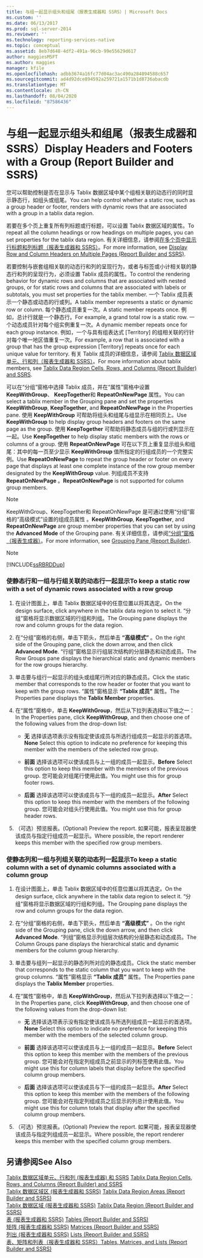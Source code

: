 ```yaml
---
title: 与组一起显示组头和组尾（报表生成器和 SSRS）| Microsoft Docs
ms.custom: ''
ms.date: 06/13/2017
ms.prod: sql-server-2014
ms.reviewer: ''
ms.technology: reporting-services-native
ms.topic: conceptual
ms.assetid: 8eb7d648-4df2-491a-96cb-99e55629d617
author: maggiesMSFT
ms.author: maggies
manager: kfile
ms.openlocfilehash: adbb3674a16fc77d04ac3ac490a284894588c657
ms.sourcegitcommit: ad4d92dce894592a259721a1571b1d8736abacdb
ms.translationtype: MT
ms.contentlocale: zh-CN
ms.lasthandoff: 08/04/2020
ms.locfileid: "87586436"
---
```

# <a name="display-headers-and-footers-with-a-group-report-builder-and-ssrs"></a><span data-ttu-id="5225a-102">与组一起显示组头和组尾（报表生成器和 SSRS）</span><span class="sxs-lookup"><span data-stu-id="5225a-102">Display Headers and Footers with a Group (Report Builder and SSRS)</span></span>
  <span data-ttu-id="5225a-103">您可以帮助控制是否在显示与 Tablix 数据区域中某个组相关联的动态行的同时显示静态行，如组头或组尾。</span><span class="sxs-lookup"><span data-stu-id="5225a-103">You can help control whether a static row, such as a group header or footer, renders with dynamic rows that are associated with a group in a tablix data region.</span></span>  
  
 <span data-ttu-id="5225a-104">若要在多个页上重复所有列标题或行标题，可以设置 Tablix 数据区域的属性。</span><span class="sxs-lookup"><span data-stu-id="5225a-104">To repeat all the column headings or row headings on multiple pages, you can set properties for the tablix data region.</span></span> <span data-ttu-id="5225a-105">有关详细信息，请参阅[在多个页中显示行标题和列标题（报表生成器和 SSRS）](display-row-and-column-headers-on-multiple-pages-report-builder-and-ssrs.md)。</span><span class="sxs-lookup"><span data-stu-id="5225a-105">For more information, see [Display Row and Column Headers on Multiple Pages &#40;Report Builder and SSRS&#41;](display-row-and-column-headers-on-multiple-pages-report-builder-and-ssrs.md).</span></span>  
  
 <span data-ttu-id="5225a-106">若要控制与嵌套组相关联的动态行和列的呈现行为，或者与标签或小计相关联的静态行和列的呈现行为，必须设置 Tablix 成员的属性。</span><span class="sxs-lookup"><span data-stu-id="5225a-106">To control the rendering behavior for dynamic rows and columns that are associated with nested groups, or for static rows and columns that are associated with labels or subtotals, you must set properties for the tablix member.</span></span> <span data-ttu-id="5225a-107">一个 Tablix 成员表示一个静态或动态的行或列。</span><span class="sxs-lookup"><span data-stu-id="5225a-107">A tablix member represents a static or dynamic row or column.</span></span> <span data-ttu-id="5225a-108">每个静态成员重复一次。</span><span class="sxs-lookup"><span data-stu-id="5225a-108">A static member repeats once.</span></span> <span data-ttu-id="5225a-109">例如，总计行就是一个静态行。</span><span class="sxs-lookup"><span data-stu-id="5225a-109">For example, a grand total row is a static row.</span></span> <span data-ttu-id="5225a-110">一个动态成员针对每个组实例重复一次。</span><span class="sxs-lookup"><span data-stu-id="5225a-110">A dynamic member repeats once for each group instance.</span></span> <span data-ttu-id="5225a-111">例如，一个与具有组表达式 [Territory] 的组相关联的行针对每个唯一地区值重复一次。</span><span class="sxs-lookup"><span data-stu-id="5225a-111">For example, a row that is associated with a group that has the group expression [Territory] repeats once for each unique value for territory.</span></span> <span data-ttu-id="5225a-112">有关 Tablix 成员的详细信息，请参阅 [Tablix 数据区域单元、行和列（报表生成器和 SSRS）](tablix-data-region-cells-rows-and-columns-report-builder-and-ssrs.md)。</span><span class="sxs-lookup"><span data-stu-id="5225a-112">For more information about tablix members, see [Tablix Data Region Cells, Rows, and Columns &#40;Report Builder&#41; and SSRS](tablix-data-region-cells-rows-and-columns-report-builder-and-ssrs.md).</span></span>  
  
 <span data-ttu-id="5225a-113">可以在“分组”窗格中选择 Tablix 成员，并在“属性”窗格中设置 **KeepWithGroup**、 **KeepTogether**和 **RepeatOnNewPage** 属性。</span><span class="sxs-lookup"><span data-stu-id="5225a-113">You can select a tablix member in the Grouping pane and set the properties **KeepWithGroup**, **KeepTogether**, and **RepeatOnNewPage** in the Properties pane.</span></span> <span data-ttu-id="5225a-114">使用 **KeepWithGroup** 可帮助将组头和组尾与组显示在相同页上。</span><span class="sxs-lookup"><span data-stu-id="5225a-114">Use **KeepWithGroup** to help display group headers and footers on the same page as the group.</span></span> <span data-ttu-id="5225a-115">使用 **KeepTogether** 可帮助将静态成员与组的行或列显示在一起。</span><span class="sxs-lookup"><span data-stu-id="5225a-115">Use **KeepTogether** to help display static members with the rows or columns of a group.</span></span> <span data-ttu-id="5225a-116">使用 **RepeatOnNewPage** 可在以下页上重复显示组头和组尾：其中的每一页至少显示 **KeepWithGroup** 值所指定的行组成员的一个完整实例。</span><span class="sxs-lookup"><span data-stu-id="5225a-116">Use **RepeatOnNewPage** to repeat the group header or footer on every page that displays at least one complete instance of the row group member designated by the **KeepWithGroup** value.</span></span> <span data-ttu-id="5225a-117">列组成员不支持**RepeatOnNewPage** 。</span><span class="sxs-lookup"><span data-stu-id="5225a-117">**RepeatOnNewPage** is not supported for column group members.</span></span>  
  
> [!NOTE]  
>  <span data-ttu-id="5225a-118">KeepWithGroup、KeepTogether和 RepeatOnNewPage 是可通过使用“分组”窗格的“高级模式”设置的组成员属性     。</span><span class="sxs-lookup"><span data-stu-id="5225a-118">**KeepWithGroup**, **KeepTogether**, and **RepeatOnNewPage** are group member properties that you can set by using the **Advanced Mode** of the Grouping pane.</span></span> <span data-ttu-id="5225a-119">有关详细信息，请参阅[“分组”窗格（报表生成器）](grouping-pane-report-builder.md)。</span><span class="sxs-lookup"><span data-stu-id="5225a-119">For more information, see [Grouping Pane &#40;Report Builder&#41;](grouping-pane-report-builder.md).</span></span>  
  
> [!NOTE]  
>  [!INCLUDE[ssRBRDDup](../../includes/ssrbrddup-md.md)]  
  
### <a name="to-keep-a-static-row-with-a-set-of-dynamic-rows-associated-with-a-row-group"></a><span data-ttu-id="5225a-120">使静态行和一组与行组关联的动态行一起显示</span><span class="sxs-lookup"><span data-stu-id="5225a-120">To keep a static row with a set of dynamic rows associated with a row group</span></span>  
  
1.  <span data-ttu-id="5225a-121">在设计图面上，单击 Tablix 数据区域中的任意位置以将其选定。</span><span class="sxs-lookup"><span data-stu-id="5225a-121">On the design surface, click anywhere in the tablix data region to select it.</span></span> <span data-ttu-id="5225a-122">“分组”窗格将显示数据区域的行组和列组。</span><span class="sxs-lookup"><span data-stu-id="5225a-122">The Grouping pane displays the row and column groups for the data region.</span></span>  
  
2.  <span data-ttu-id="5225a-123">在“分组”窗格的右侧，单击下箭头，然后单击 **“高级模式”** 。</span><span class="sxs-lookup"><span data-stu-id="5225a-123">On the right side of the Grouping pane, click the down arrow, and then click **Advanced Mode**.</span></span> <span data-ttu-id="5225a-124">“行组”窗格显示行组层次结构的分层静态和动态成员。</span><span class="sxs-lookup"><span data-stu-id="5225a-124">The Row Groups pane displays the hierarchical static and dynamic members for the row groups hierarchy.</span></span>  
  
3.  <span data-ttu-id="5225a-125">单击要与组行一起显示的组头或组尾行所对应的静态成员。</span><span class="sxs-lookup"><span data-stu-id="5225a-125">Click the static member that corresponds to the row header or footer that you want to keep with the group rows.</span></span> <span data-ttu-id="5225a-126">“属性”窗格显示 **“Tablix 成员”** 属性。</span><span class="sxs-lookup"><span data-stu-id="5225a-126">The Properties pane displays the **Tablix Member** properties.</span></span>  
  
4.  <span data-ttu-id="5225a-127">在“属性”窗格中，单击 **KeepWithGroup**，然后从下拉列表选择以下值之一：</span><span class="sxs-lookup"><span data-stu-id="5225a-127">In the Properties pane, click **KeepWithGroup**, and then choose one of the following values from the drop-down list:</span></span>  
  
    -   <span data-ttu-id="5225a-128">**无** 选择该选项表示没有指定使该成员与所选行组成员一起显示的首选项。</span><span class="sxs-lookup"><span data-stu-id="5225a-128">**None** Select this option to indicate no preference for keeping this member with the members of the selected row group.</span></span>  
  
    -   <span data-ttu-id="5225a-129">**前面** 选择该选项可以使该成员与上一组的成员一起显示。</span><span class="sxs-lookup"><span data-stu-id="5225a-129">**Before** Select this option to keep this member with the members of the previous group.</span></span> <span data-ttu-id="5225a-130">您可能会对组尾行使用此值。</span><span class="sxs-lookup"><span data-stu-id="5225a-130">You might use this for group footer rows.</span></span>  
  
    -   <span data-ttu-id="5225a-131">**后面** 选择该选项可以使该成员与下一组的成员一起显示。</span><span class="sxs-lookup"><span data-stu-id="5225a-131">**After** Select this option to keep this member with the members of the following group.</span></span> <span data-ttu-id="5225a-132">您可能会对组头行使用此值。</span><span class="sxs-lookup"><span data-stu-id="5225a-132">You might use this for group header rows.</span></span>  
  
5.  <span data-ttu-id="5225a-133">（可选）预览报表。</span><span class="sxs-lookup"><span data-stu-id="5225a-133">(Optional) Preview the report.</span></span> <span data-ttu-id="5225a-134">如果可能，报表呈现器使该成员与指定行组成员一起显示。</span><span class="sxs-lookup"><span data-stu-id="5225a-134">Where possible, the report renderer keeps this member with the specified row group members.</span></span>  
  
### <a name="to-keep-a-static-column-with-a-set-of-dynamic-columns-associated-with-a-column-group"></a><span data-ttu-id="5225a-135">使静态列和一组与列组关联的动态列一起显示</span><span class="sxs-lookup"><span data-stu-id="5225a-135">To keep a static column with a set of dynamic columns associated with a column group</span></span>  
  
1.  <span data-ttu-id="5225a-136">在设计图面上，单击 Tablix 数据区域中的任意位置以将其选定。</span><span class="sxs-lookup"><span data-stu-id="5225a-136">On the design surface, click anywhere in the tablix data region to select it.</span></span> <span data-ttu-id="5225a-137">“分组”窗格将显示数据区域的行组和列组。</span><span class="sxs-lookup"><span data-stu-id="5225a-137">The Grouping pane displays the row and column groups for the data region.</span></span>  
  
2.  <span data-ttu-id="5225a-138">在“分组”窗格的右侧，单击下箭头，然后单击 **“高级模式”** 。</span><span class="sxs-lookup"><span data-stu-id="5225a-138">On the right side of the Grouping pane, click the down arrow, and then click **Advanced Mode**.</span></span> <span data-ttu-id="5225a-139">“列组”窗格显示列组层次结构的分层静态和动态成员。</span><span class="sxs-lookup"><span data-stu-id="5225a-139">The Column Groups pane displays the hierarchical static and dynamic members for the column group hierarchy.</span></span>  
  
3.  <span data-ttu-id="5225a-140">单击要与组列一起显示的静态列所对应的静态成员。</span><span class="sxs-lookup"><span data-stu-id="5225a-140">Click the static member that corresponds to the static column that you want to keep with the group columns.</span></span> <span data-ttu-id="5225a-141">“属性”窗格显示 **“Tablix 成员”** 属性。</span><span class="sxs-lookup"><span data-stu-id="5225a-141">The Properties pane displays the **Tablix Member** properties.</span></span>  
  
4.  <span data-ttu-id="5225a-142">在“属性”窗格中，单击 **KeepWithGroup**，然后从下拉列表选择以下值之一：</span><span class="sxs-lookup"><span data-stu-id="5225a-142">In the Properties pane, click **KeepWithGroup**, and then choose one of the following values from the drop-down list:</span></span>  
  
    -   <span data-ttu-id="5225a-143">**无** 选择该选项表示没有指定使该成员与所选列组成员一起显示的首选项。</span><span class="sxs-lookup"><span data-stu-id="5225a-143">**None** Select this option to indicate no preference for keeping this member with the members of the selected column group.</span></span>  
  
    -   <span data-ttu-id="5225a-144">**前面** 选择该选项可以使该成员与上一组的成员一起显示。</span><span class="sxs-lookup"><span data-stu-id="5225a-144">**Before** Select this option to keep this member with the members of the previous group.</span></span> <span data-ttu-id="5225a-145">您可能会对在指定列组成员之前显示的列标签使用此值。</span><span class="sxs-lookup"><span data-stu-id="5225a-145">You might use this for column labels that display before the specified column group members.</span></span>  
  
    -   <span data-ttu-id="5225a-146">**后面** 选择该选项可以使该成员与下一组的成员一起显示。</span><span class="sxs-lookup"><span data-stu-id="5225a-146">**After** Select this option to keep this member with the members of the following group.</span></span> <span data-ttu-id="5225a-147">您可能会对在指定列组成员之后显示的列总计使用此值。</span><span class="sxs-lookup"><span data-stu-id="5225a-147">You might use this for column totals that display after the specified column group members.</span></span>  
  
5.  <span data-ttu-id="5225a-148">（可选）预览报表。</span><span class="sxs-lookup"><span data-stu-id="5225a-148">(Optional) Preview the report.</span></span> <span data-ttu-id="5225a-149">如果可能，报表呈现器使该成员与指定列组成员一起显示。</span><span class="sxs-lookup"><span data-stu-id="5225a-149">Where possible, the report renderer keeps this member with the specified column group members.</span></span>  
  
## <a name="see-also"></a><span data-ttu-id="5225a-150">另请参阅</span><span class="sxs-lookup"><span data-stu-id="5225a-150">See Also</span></span>  
 <span data-ttu-id="5225a-151">[Tablix 数据区域单元、行和列 &#40;报表生成器&#41; 和 SSRS](tablix-data-region-cells-rows-and-columns-report-builder-and-ssrs.md) </span><span class="sxs-lookup"><span data-stu-id="5225a-151">[Tablix Data Region Cells, Rows, and Columns &#40;Report Builder&#41; and SSRS](tablix-data-region-cells-rows-and-columns-report-builder-and-ssrs.md) </span></span>  
 <span data-ttu-id="5225a-152">[Tablix 数据区域区 &#40;报表生成器和 SSRS&#41;](tablix-data-region-areas-report-builder-and-ssrs.md) </span><span class="sxs-lookup"><span data-stu-id="5225a-152">[Tablix Data Region Areas &#40;Report Builder and SSRS&#41;](tablix-data-region-areas-report-builder-and-ssrs.md) </span></span>  
 <span data-ttu-id="5225a-153">[Tablix 数据区域 &#40;报表生成器和 SSRS&#41;](../tablix-data-region-report-builder-and-ssrs.md) </span><span class="sxs-lookup"><span data-stu-id="5225a-153">[Tablix Data Region &#40;Report Builder and SSRS&#41;](../tablix-data-region-report-builder-and-ssrs.md) </span></span>  
 <span data-ttu-id="5225a-154">[表 &#40;报表生成器和 SSRS&#41;](tables-report-builder-and-ssrs.md) </span><span class="sxs-lookup"><span data-stu-id="5225a-154">[Tables &#40;Report Builder  and SSRS&#41;](tables-report-builder-and-ssrs.md) </span></span>  
 <span data-ttu-id="5225a-155">[矩阵 &#40;报表生成器和 SSRS&#41;](create-a-matrix-report-builder-and-ssrs.md) </span><span class="sxs-lookup"><span data-stu-id="5225a-155">[Matrices &#40;Report Builder and SSRS&#41;](create-a-matrix-report-builder-and-ssrs.md) </span></span>  
 <span data-ttu-id="5225a-156">[列出 &#40;报表生成器和 SSRS&#41;](create-invoices-and-forms-with-lists-report-builder-and-ssrs.md) </span><span class="sxs-lookup"><span data-stu-id="5225a-156">[Lists &#40;Report Builder and SSRS&#41;](create-invoices-and-forms-with-lists-report-builder-and-ssrs.md) </span></span>  
 [<span data-ttu-id="5225a-157">表、矩阵和列表（报表生成器和 SSRS）</span><span class="sxs-lookup"><span data-stu-id="5225a-157">Tables, Matrices, and Lists &#40;Report Builder and SSRS&#41;</span></span>](tables-matrices-and-lists-report-builder-and-ssrs.md)  
  
  
